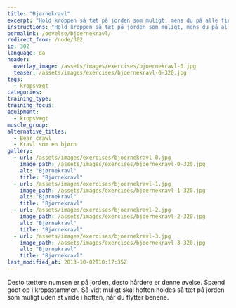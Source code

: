 ```yaml
---
title: "Bjørnekravl"
excerpt: "Hold kroppen så tæt på jorden som muligt, mens du på alle fire kravler fremad ved at føre knæene ud til siden og op mod armene."
instructions: "Hold kroppen så tæt på jorden som muligt, mens du på alle fire kravler fremad ved at føre knæene ud til siden og op mod armene."
permalink: /oevelse/bjoernekravl/
redirect_from: /node/302
id: 302
language: da
header:
  overlay_image: /assets/images/exercises/bjoernekravl-0.jpg
  teaser: /assets/images/exercises/bjoernekravl-0-320.jpg
tags:
  - kropsvægt
categories:
training_type: 
training_focus: 
equipment:
  - kropsvægt
muscle_group:
alternative_titles:
  - Bear crawl
  - Kravl som en bjørn
gallery:
  - url: /assets/images/exercises/bjoernekravl-0.jpg
    image_path: /assets/images/exercises/bjoernekravl-0-320.jpg
    alt: "Bjørnekravl"
    title: "Bjørnekravl"
  - url: /assets/images/exercises/bjoernekravl-1.jpg
    image_path: /assets/images/exercises/bjoernekravl-1-320.jpg
    alt: "Bjørnekravl"
    title: "Bjørnekravl"
  - url: /assets/images/exercises/bjoernekravl-2.jpg
    image_path: /assets/images/exercises/bjoernekravl-2-320.jpg
    alt: "Bjørnekravl"
    title: "Bjørnekravl"
  - url: /assets/images/exercises/bjoernekravl-3.jpg
    image_path: /assets/images/exercises/bjoernekravl-3-320.jpg
    alt: "Bjørnekravl"
    title: "Bjørnekravl"
last_modified_at: 2013-10-02T10:17:35Z
---
```


Desto tættere numsen er på jorden, desto hårdere er denne øvelse. Spænd godt op i kropsstammen. Så vidt muligt skal hoften holdes så tæt på jorden som muligt uden at vride i hoften, når du flytter benene.
